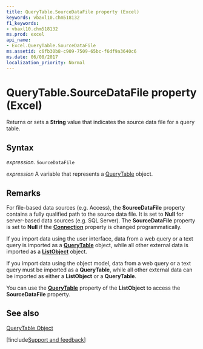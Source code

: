 ```yaml
---
title: QueryTable.SourceDataFile property (Excel)
keywords: vbaxl10.chm518132
f1_keywords:
- vbaxl10.chm518132
ms.prod: excel
api_name:
- Excel.QueryTable.SourceDataFile
ms.assetid: c6fb30b8-c909-7509-65bc-f6df9a3640c6
ms.date: 06/08/2017
localization_priority: Normal
---
```



# QueryTable.SourceDataFile property (Excel)

Returns or sets a  **String** value that indicates the source data file for a query table.


## Syntax

_expression_. `SourceDataFile`

_expression_ A variable that represents a [QueryTable](Excel.QueryTable.md) object.


## Remarks

For file-based data sources (e.g. Access), the  **SourceDataFile** property contains a fully qualified path to the source data file. It is set to **Null** for server-based data sources (e.g. SQL Server). The **SourceDataFile** property is set to **Null** if the **[Connection](Excel.QueryTable.Connection.md)** property is changed programmatically.

If you import data using the user interface, data from a web query or a text query is imported as a  **[QueryTable](Excel.QueryTable.md)** object, while all other external data is imported as a **[ListObject](Excel.ListObject.md)** object.

If you import data using the object model, data from a web query or a text query must be imported as a  **QueryTable**, while all other external data can be imported as either a **ListObject** or a **QueryTable**.

You can use the  **[QueryTable](Excel.ListObject.QueryTable.md)** property of the **ListObject** to access the **SourceDataFile** property.


## See also


[QueryTable Object](Excel.QueryTable.md)

[!include[Support and feedback](~/includes/feedback-boilerplate.md)]